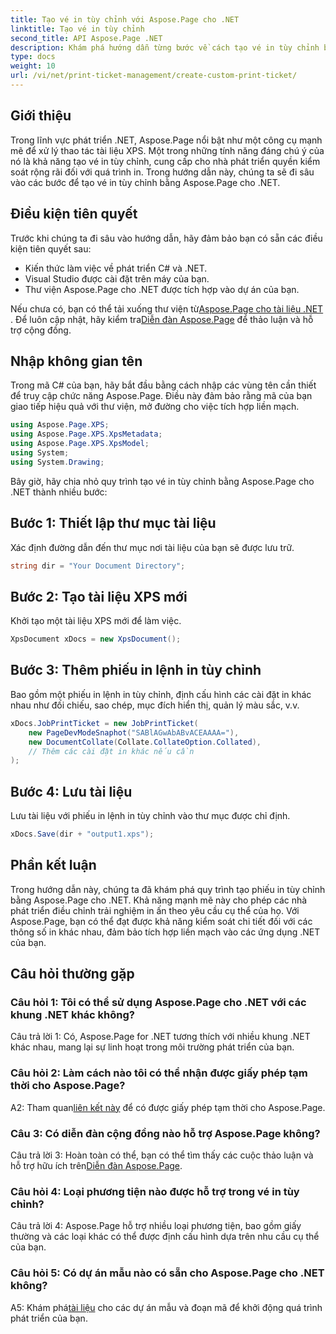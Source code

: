 ```yaml
---
title: Tạo vé in tùy chỉnh với Aspose.Page cho .NET
linktitle: Tạo vé in tùy chỉnh
second_title: API Aspose.Page .NET
description: Khám phá hướng dẫn từng bước về cách tạo vé in tùy chỉnh bằng Aspose.Page cho .NET. Điều chỉnh trải nghiệm in ấn của bạn với khả năng kiểm soát chi tiết.
type: docs
weight: 10
url: /vi/net/print-ticket-management/create-custom-print-ticket/
---
```

## Giới thiệu

Trong lĩnh vực phát triển .NET, Aspose.Page nổi bật như một công cụ mạnh mẽ để xử lý thao tác tài liệu XPS. Một trong những tính năng đáng chú ý của nó là khả năng tạo vé in tùy chỉnh, cung cấp cho nhà phát triển quyền kiểm soát rộng rãi đối với quá trình in. Trong hướng dẫn này, chúng ta sẽ đi sâu vào các bước để tạo vé in tùy chỉnh bằng Aspose.Page cho .NET.

## Điều kiện tiên quyết

Trước khi chúng ta đi sâu vào hướng dẫn, hãy đảm bảo bạn có sẵn các điều kiện tiên quyết sau:

- Kiến thức làm việc về phát triển C# và .NET.
- Visual Studio được cài đặt trên máy của bạn.
- Thư viện Aspose.Page cho .NET được tích hợp vào dự án của bạn.

 Nếu chưa có, bạn có thể tải xuống thư viện từ[Aspose.Page cho tài liệu .NET](https://reference.aspose.com/page/net/) . Để luôn cập nhật, hãy kiểm tra[Diễn đàn Aspose.Page](https://forum.aspose.com/c/page/39) để thảo luận và hỗ trợ cộng đồng.

## Nhập không gian tên

Trong mã C# của bạn, hãy bắt đầu bằng cách nhập các vùng tên cần thiết để truy cập chức năng Aspose.Page. Điều này đảm bảo rằng mã của bạn giao tiếp hiệu quả với thư viện, mở đường cho việc tích hợp liền mạch.

```csharp
using Aspose.Page.XPS;
using Aspose.Page.XPS.XpsMetadata;
using Aspose.Page.XPS.XpsModel;
using System;
using System.Drawing;
```

Bây giờ, hãy chia nhỏ quy trình tạo vé in tùy chỉnh bằng Aspose.Page cho .NET thành nhiều bước:

## Bước 1: Thiết lập thư mục tài liệu

Xác định đường dẫn đến thư mục nơi tài liệu của bạn sẽ được lưu trữ.

```csharp
string dir = "Your Document Directory";
```

## Bước 2: Tạo tài liệu XPS mới

Khởi tạo một tài liệu XPS mới để làm việc.

```csharp
XpsDocument xDocs = new XpsDocument();
```

## Bước 3: Thêm phiếu in lệnh in tùy chỉnh

Bao gồm một phiếu in lệnh in tùy chỉnh, định cấu hình các cài đặt in khác nhau như đối chiếu, sao chép, mục đích hiển thị, quản lý màu sắc, v.v.

```csharp
xDocs.JobPrintTicket = new JobPrintTicket(
    new PageDevModeSnaphot("SABlAGwAbABvACEAAAA="),
    new DocumentCollate(Collate.CollateOption.Collated),
    // Thêm các cài đặt in khác nếu cần
);
```

## Bước 4: Lưu tài liệu

Lưu tài liệu với phiếu in lệnh in tùy chỉnh vào thư mục được chỉ định.

```csharp
xDocs.Save(dir + "output1.xps");
```

## Phần kết luận

Trong hướng dẫn này, chúng ta đã khám phá quy trình tạo phiếu in tùy chỉnh bằng Aspose.Page cho .NET. Khả năng mạnh mẽ này cho phép các nhà phát triển điều chỉnh trải nghiệm in ấn theo yêu cầu cụ thể của họ. Với Aspose.Page, bạn có thể đạt được khả năng kiểm soát chi tiết đối với các thông số in khác nhau, đảm bảo tích hợp liền mạch vào các ứng dụng .NET của bạn.

## Câu hỏi thường gặp

### Câu hỏi 1: Tôi có thể sử dụng Aspose.Page cho .NET với các khung .NET khác không?

Câu trả lời 1: Có, Aspose.Page for .NET tương thích với nhiều khung .NET khác nhau, mang lại sự linh hoạt trong môi trường phát triển của bạn.

### Câu hỏi 2: Làm cách nào tôi có thể nhận được giấy phép tạm thời cho Aspose.Page?

 A2: Tham quan[liên kết này](https://purchase.aspose.com/temporary-license/) để có được giấy phép tạm thời cho Aspose.Page.

### Câu 3: Có diễn đàn cộng đồng nào hỗ trợ Aspose.Page không?

 Câu trả lời 3: Hoàn toàn có thể, bạn có thể tìm thấy các cuộc thảo luận và hỗ trợ hữu ích trên[Diễn đàn Aspose.Page](https://forum.aspose.com/c/page/39).

### Câu hỏi 4: Loại phương tiện nào được hỗ trợ trong vé in tùy chỉnh?

Câu trả lời 4: Aspose.Page hỗ trợ nhiều loại phương tiện, bao gồm giấy thường và các loại khác có thể được định cấu hình dựa trên nhu cầu cụ thể của bạn.

### Câu hỏi 5: Có dự án mẫu nào có sẵn cho Aspose.Page cho .NET không?

 A5: Khám phá[tài liệu](https://reference.aspose.com/page/net/) cho các dự án mẫu và đoạn mã để khởi động quá trình phát triển của bạn.